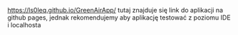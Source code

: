 https://ls0leq.github.io/GreenAirApp/
tutaj znajduje się link do aplikacji na github pages, jednak rekomendujemy aby aplikację testować z poziomu IDE i localhosta
